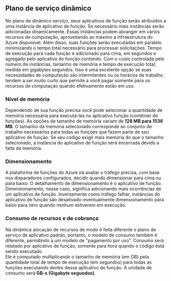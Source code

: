 ## <a name="dynamic-service-plan"></a>Plano de serviço dinâmico

No plano de dinâmico serviço, seus aplicativos de função serão atribuídos a uma instância de aplicativo de função. Se necessário mais instâncias serão adicionadas dinamicamente.
Essas instâncias podem abranger em vários recursos de computação, aproveitando ao máximo a infraestrutura do Azure disponível. Além disso, suas funções serão executadas em paralelo minimizando o tempo total necessário para processar solicitações. Tempo de execução para cada função é adicionado para cima, em segundos e agregado pelo aplicativo do função contendo. Com o custo controlada pelo número de instâncias, tamanho de memória e tempo de execução total, medida em gigabytes segundos. Isso é uma excelente opção se suas necessidades de computação são intermitentes ou os horários de trabalho tendem a ser muito curto que permite a você pagar somente para os recursos de computação quando efetivamente estão em uso.   

### <a name="memory-tier"></a>Nível de memória

Dependendo de sua função precisa você pode selecionar a quantidade de memória necessária para executá-las no aplicativo função (contêiner de funções).
As opções de tamanho de memória variam de **128 MB para 1536 MB**. O tamanho da memória selecionado corresponde ao conjunto de trabalho necessários para todas as funções que fazem parte de seu aplicativo de função. Se seu código exigir mais memória do que o tamanho selecionado, a instância do aplicativo de função será encerrada devido a falta de memória.

### <a name="scaling"></a>Dimensionamento

A plataforma de funções do Azure irá avaliar o tráfego precisa, com base nos disparadores configurados, decidir quando dimensionar para cima ou para baixo. O detalhamento de dimensionamento é o aplicativo de função. Dimensionamento, nesse caso, significa adicionando mais ocorrências de um aplicativo de função. Inversamente como tráfego falhar, instâncias do aplicativo de função são desativado-eventualmente dimensionamento para baixo para zero quando nenhum estiverem em execução.  

### <a name="resource-consumption-and-billing"></a>Consumo de recursos e de cobrança

Na dinâmica alocação de recursos de modo é feita diferente o plano de serviço de aplicativo padrão, portanto, o modelo de consumo também é diferente, permitindo a um modelo de "pagamento por uso". Consumo será relatado por aplicativo de função, somente para hora quando o código está sendo executado.  
Ele é computado multiplicando o tamanho de memória (em GB) pela quantidade total de tempo de execução (em segundos) para todas as funções executando dentro desse aplicativo de função. A unidade de consumo será **GB-s (Gigabyte segundos)**.